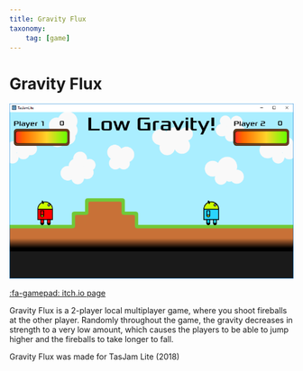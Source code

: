 ```yaml
---
title: Gravity Flux
taxonomy: 
    tag: [game]
---
```


# Gravity Flux

![](gravity_flux_screenshot.png)

[:fa-gamepad: itch.io page](https://l33tllama.itch.io/gravity-flux)

Gravity Flux is a 2-player local multiplayer game, where you shoot fireballs at the other player. Randomly throughout the game, the gravity decreases in strength to a very low amount, which causes the players to be able to jump higher and the fireballs to take longer to fall.

Gravity Flux was made for TasJam Lite (2018)
